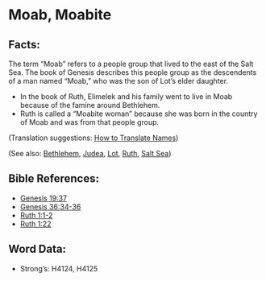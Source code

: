 # Moab, Moabite

## Facts:

The term “Moab” refers to a people group that lived to the east of the Salt Sea. The book of Genesis describes this people group as the descendents of a man named “Moab,” who was the son of Lot’s elder daughter.

* In the book of Ruth, Elimelek and his family went to live in Moab because of the famine around Bethlehem.
* Ruth is called a “Moabite woman” because she was born in the country of Moab and was from that people group.

(Translation suggestions: [How to Translate Names](rc://en/ta/man/translate/translate-names))

(See also: [Bethlehem](../names/bethlehem.md), [Judea](../names/judea.md), [Lot](../names/lot.md), [Ruth](../names/ruth.md), [Salt Sea](../names/saltsea.md))

## Bible References:

* [Genesis 19:37](rc://en/tn/help/gen/19/37)
* [Genesis 36:34-36](rc://en/tn/help/gen/36/34)
* [Ruth 1:1-2](rc://en/tn/help/rut/01/01)
* [Ruth 1:22](rc://en/tn/help/rut/01/22)

## Word Data:

* Strong’s: H4124, H4125
